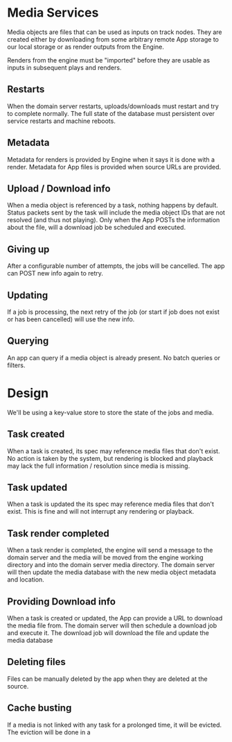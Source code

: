 # Media Services

Media objects are files that can be used as inputs on track nodes. They are created either by downloading from some
arbitrary remote App storage to our local storage or as render outputs from the Engine.

Renders from the engine must be "imported" before they are usable as inputs in subsequent plays and renders.

## Restarts

When the domain server restarts, uploads/downloads must restart and try to complete normally. The full state of the
database must persistent over service restarts and machine reboots.

## Metadata

Metadata for renders is provided by Engine when it says it is done with a render. Metadata for App files is provided
when source URLs are provided.

## Upload / Download info

When a media object is referenced by a task, nothing happens by default. Status packets sent by the task will include
the media object IDs that are not resolved (and thus not playing). Only when the App POSTs the information about the
file, will a download job be scheduled and executed.

## Giving up

After a configurable number of attempts, the jobs will be cancelled. The app can POST new info again to retry.

## Updating

If a job is processing, the next retry of the job (or start if job does not exist or has been cancelled) will use the
new info.

## Querying

An app can query if a media object is already present. No batch queries or filters.

# Design

We'll be using a key-value store to store the state of the jobs and media.

## Task created

When a task is created, its spec may reference media files that don't exist. No action is taken by the system, but
rendering is blocked and playback may lack the full information / resolution since media is missing.

## Task updated

When a task is updated the its spec may reference media files that don't exist. This is fine and will not interrupt any
rendering or playback.

## Task render completed

When a task render is completed, the engine will send a message to the domain server and the media will be moved from
the engine working directory and into the domain server media directory. The domain server will then update the media
database with the new media object metadata and location.

## Providing Download info

When a task is created or updated, the App can provide a URL to download the media file from. The domain server will
then schedule a download job and execute it. The download job will download the file and update the media database

## Deleting files

Files can be manually deleted by the app when they are deleted at the source.

## Cache busting

If a media is not linked with any task for a prolonged time, it will be evicted. The eviction will be done in a
